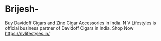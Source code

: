 # Brijesh-
Buy Davidoff Cigars and Zino Cigar Accessories in India. N V Lifestyles is official business partner of Davidoff Cigars in India. Shop Now
https://nvlifestyles.in/
